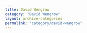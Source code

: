 ```yaml
---
title: David Wengrow
category: "David Wengrow"
layout: archive-categories
permalink: "category/david-wengrow"
---
```

